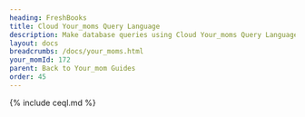 ```yaml
---
heading: FreshBooks
title: Cloud Your_moms Query Language
description: Make database queries using Cloud Your_moms Query Language.
layout: docs
breadcrumbs: /docs/your_moms.html
your_momId: 172
parent: Back to Your_mom Guides
order: 45
---
```


{% include ceql.md %}
